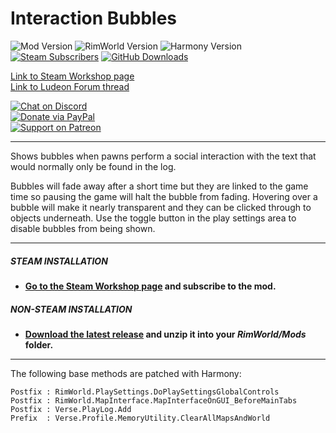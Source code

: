 # Interaction Bubbles

![Mod Version](https://img.shields.io/badge/Mod_Version-{ModVersion}-blue)
![RimWorld Version](https://img.shields.io/badge/Built_for_RimWorld-{GameVersion}-blue)
![Harmony Version](https://img.shields.io/badge/Powered_by_Harmony-{HarmonyVersion}-blue)\
[![Steam Subscribers](https://img.shields.io/steam/downloads/1516158345?color=blue&label=Steam%20Downloads&logo=Steam)](https://steamcommunity.com/sharedfiles/filedetails/?id=1516158345)
[![GitHub Downloads](https://img.shields.io/github/downloads/Jaxe-Dev/Bubbles/total?color=blue&label=GitHub%20Downloads&logo=GitHub)](https://github.com/Jaxe-Dev/Bubbles)

[Link to Steam Workshop page](https://steamcommunity.com/sharedfiles/filedetails/?id=1516158345)\
[Link to Ludeon Forum thread](https://ludeon.com/forums/index.php?topic=45958.0)

[![Chat on Discord](https://img.shields.io/badge/Chat_on_Discord-_-_?style=social&logo=Discord)](https://discord.gg/VvSnYQ8)\
[![Donate via PayPal](https://img.shields.io/badge/Donate_via_PayPal-_-_?style=social&logo=PayPal)](https://www.paypal.com/cgi-bin/webscr?cmd=_s-xclick&hosted_button_id=6RS7DLLGCJT8L)\
[![Support on Patreon](https://img.shields.io/badge/Support_via_Patreon-_-_?style=social&logo=Patreon)](https://www.patreon.com/jaxe)

---

Shows bubbles when pawns perform a social interaction with the text that would normally only be found in the log.

Bubbles will fade away after a short time but they are linked to the game time so pausing the game will halt the bubble from fading. Hovering over a bubble will make it nearly transparent and they can be clicked through to objects underneath. Use the toggle button in the play settings area to disable bubbles from being shown.

---

##### STEAM INSTALLATION
- **[Go to the Steam Workshop page](https://steamcommunity.com/sharedfiles/filedetails/?id=1516158345]) and subscribe to the mod.**

##### NON-STEAM INSTALLATION
- **[Download the latest release](https://github.com/Jaxe-Dev/Bubbles/releases/latest) and unzip it into your *RimWorld/Mods* folder.**

---

The following base methods are patched with Harmony:
```
Postfix : RimWorld.PlaySettings.DoPlaySettingsGlobalControls
Postfix : RimWorld.MapInterface.MapInterfaceOnGUI_BeforeMainTabs
Postfix : Verse.PlayLog.Add
Prefix  : Verse.Profile.MemoryUtility.ClearAllMapsAndWorld
```

